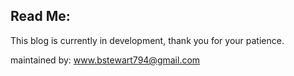 Read Me:
------

This blog is currently in development, thank you for your patience.

maintained by: www.bstewart794@gmail.com
